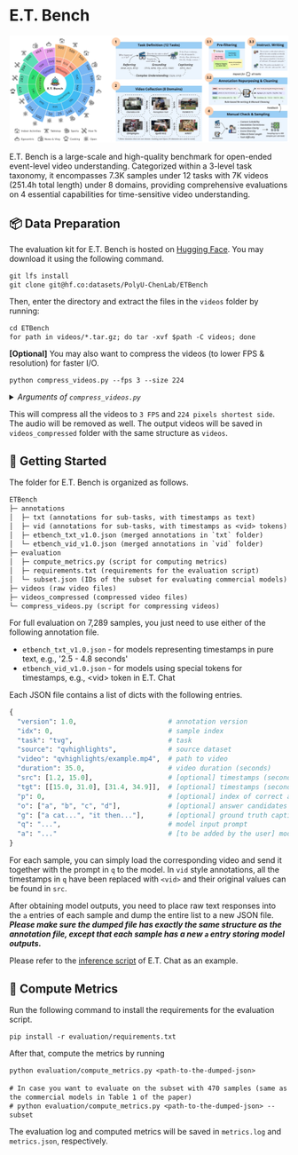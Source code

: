 # E.T. Bench

<p align="center">
  <img width="700" src="../.github/benchmark.jpg">
</p>

E.T. Bench is a large-scale and high-quality benchmark for open-ended event-level video understanding. Categorized within a 3-level task taxonomy, it encompasses 7.3K samples under 12 tasks with 7K videos (251.4h total length) under 8 domains, providing comprehensive evaluations on 4 essential capabilities for time-sensitive video understanding.

## 📦 Data Preparation

The evaluation kit for E.T. Bench is hosted on [Hugging Face](https://huggingface.co/datasets/PolyU-ChenLab/ETBench). You may download it using the following command.

```shell
git lfs install
git clone git@hf.co:datasets/PolyU-ChenLab/ETBench
```

Then, enter the directory and extract the files in the `videos` folder by running:

```shell
cd ETBench
for path in videos/*.tar.gz; do tar -xvf $path -C videos; done
```

**[Optional]** You may also want to compress the videos (to lower FPS & resolution) for faster I/O.

```shell
python compress_videos.py --fps 3 --size 224
```

<details>
<summary><i>Arguments of <code>compress_videos.py</code></i></summary>
<br>

- `--src_dir` Path to the videos folder (Default: `videos`)
- `--tgt_dir` Path to the output folder (Default: `videos_compressed`)
- `--fps` The target FPS for output (Default: `3`)
- `--size` The length of the shortest side of output frames (Default: `224`)
- `--workers` Number of workers to use (Default: `None` same as the number of CPUs)

</details>

This will compress all the videos to `3 FPS` and `224 pixels shortest side`. The audio will be removed as well. The output videos will be saved in `videos_compressed` folder with the same structure as `videos`.

## 🚀 Getting Started

The folder for E.T. Bench is organized as follows.

```
ETBench
├─ annotations
│  ├─ txt (annotations for sub-tasks, with timestamps as text)
│  ├─ vid (annotations for sub-tasks, with timestamps as <vid> tokens)
│  ├─ etbench_txt_v1.0.json (merged annotations in `txt` folder)
│  └─ etbench_vid_v1.0.json (merged annotations in `vid` folder)
├─ evaluation
│  ├─ compute_metrics.py (script for computing metrics)
│  ├─ requirements.txt (requirements for the evaluation script)
│  └─ subset.json (IDs of the subset for evaluating commercial models)
├─ videos (raw video files)
├─ videos_compressed (compressed video files)
└─ compress_videos.py (script for compressing videos)
```

For full evaluation on 7,289 samples, you just need to use either of the following annotation file.

- `etbench_txt_v1.0.json` - for models representing timestamps in pure text, e.g., '2.5 - 4.8 seconds'
- `etbench_vid_v1.0.json` - for models using special tokens for timestamps, e.g., \<vid\> token in E.T. Chat

Each JSON file contains a list of dicts with the following entries.

```python
{
  "version": 1.0,                       # annotation version
  "idx": 0,                             # sample index
  "task": "tvg",                        # task
  "source": "qvhighlights",             # source dataset
  "video": "qvhighlights/example.mp4",  # path to video
  "duration": 35.0,                     # video duration (seconds)
  "src": [1.2, 15.0],                   # [optional] timestamps (seconds) in model inputs
  "tgt": [[15.0, 31.0], [31.4, 34.9]],  # [optional] timestamps (seconds) in model outputs
  "p": 0,                               # [optional] index of correct answer (for RAR, ECA, RVQ, GVQ)
  "o": ["a", "b", "c", "d"],            # [optional] answer candidates (for RAR, ECA, RVQ, GVQ)
  "g": ["a cat...", "it then..."],      # [optional] ground truth captions (for DVC, SLC)
  "q": "...",                           # model input prompt
  "a": "..."                            # [to be added by the user] model response
}
```

For each sample, you can simply load the corresponding video and send it together with the prompt in `q` to the model. In `vid` style annotations, all the timestamps in `q` have been replaced with `<vid>` and their original values can be found in `src`.

After obtaining model outputs, you need to place raw text responses into the `a` entries of each sample and dump the entire list to a new JSON file. ***Please make sure the dumped file has exactly the same structure as the annotation file, except that each sample has a new `a` entry storing model outputs.***

Please refer to the [inference script](../etchat/eval/infer_etbench.py) of E.T. Chat as an example.

## 🔮 Compute Metrics

Run the following command to install the requirements for the evaluation script.

```shell
pip install -r evaluation/requirements.txt
```

After that, compute the metrics by running

```shell
python evaluation/compute_metrics.py <path-to-the-dumped-json>

# In case you want to evaluate on the subset with 470 samples (same as the commercial models in Table 1 of the paper)
# python evaluation/compute_metrics.py <path-to-the-dumped-json> --subset
```

The evaluation log and computed metrics will be saved in `metrics.log` and `metrics.json`, respectively.
